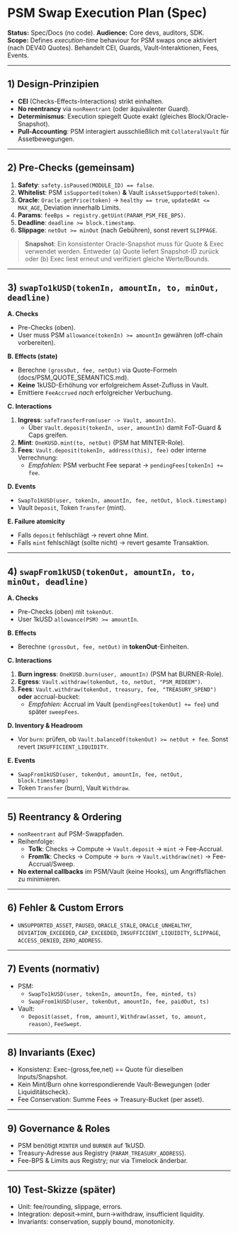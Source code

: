 # PSM Swap Execution Plan (Spec)

**Status:** Spec/Docs (no code). **Audience:** Core devs, auditors, SDK.  
**Scope:** Defines *execution-time* behaviour for PSM swaps once aktiviert (nach DEV40 Quotes). Behandelt CEI, Guards, Vault-Interaktionen, Fees, Events.

---

## 1) Design-Prinzipien
- **CEI** (Checks-Effects-Interactions) strikt einhalten.
- **No reentrancy** via `nonReentrant` (oder äquivalenter Guard).
- **Determinismus**: Execution spiegelt Quote exakt (gleiches Block/Oracle-Snapshot).
- **Pull-Accounting**: PSM interagiert ausschließlich mit `CollateralVault` für Assetbewegungen.

---

## 2) Pre-Checks (gemeinsam)
1. **Safety**: `safety.isPaused(MODULE_ID) == false`.
2. **Whitelist**: PSM `isSupported(token)` **&** Vault `isAssetSupported(token)`.
3. **Oracle**: `Oracle.getPrice(token)` → `healthy == true`, `updatedAt <= MAX_AGE`, Deviation innerhalb Limits.
4. **Params**: `feeBps = registry.getUint(PARAM_PSM_FEE_BPS)`.
5. **Deadline**: `deadline >= block.timestamp`.
6. **Slippage**: `netOut >= minOut` (nach Gebühren), sonst revert `SLIPPAGE`.

> **Snapshot**: Ein konsistenter Oracle-Snapshot muss für Quote & Exec verwendet werden. Entweder (a) Quote liefert Snapshot-ID zurück oder (b) Exec liest erneut und verifiziert gleiche Werte/Bounds.

---

## 3) `swapTo1kUSD(tokenIn, amountIn, to, minOut, deadline)`
**A. Checks**
- Pre-Checks (oben).
- User muss PSM `allowance(tokenIn) >= amountIn` gewähren (off-chain vorbereiten).

**B. Effects (state)**
- Berechne `(grossOut, fee, netOut)` via Quote-Formeln (docs/PSM_QUOTE_SEMANTICS.md).
- **Keine** 1kUSD-Erhöhung vor erfolgreichem Asset-Zufluss in Vault.
- Emittiere `FeeAccrued` *nach* erfolgreicher Verbuchung.

**C. Interactions**
1. **Ingress**: `safeTransferFrom(user -> Vault, amountIn)`.  
   - Über `Vault.deposit(tokenIn, user, amountIn)` damit FoT-Guard & Caps greifen.
2. **Mint**: `OneKUSD.mint(to, netOut)` (PSM hat MINTER-Role).
3. **Fees**: `Vault.deposit(tokenIn, address(this), fee)` oder interne Verrechnung:
   - *Empfohlen:* PSM verbucht Fee separat → `pendingFees[tokenIn] += fee`.

**D. Events**
- `SwapTo1kUSD(user, tokenIn, amountIn, fee, netOut, block.timestamp)`
- Vault `Deposit`, Token `Transfer` (mint).

**E. Failure atomicity**
- Falls `deposit` fehlschlägt → revert ohne Mint.
- Falls `mint` fehlschlägt (sollte nicht) → revert gesamte Transaktion.

---

## 4) `swapFrom1kUSD(tokenOut, amountIn, to, minOut, deadline)`
**A. Checks**
- Pre-Checks (oben) mit `tokenOut`.
- User 1kUSD `allowance(PSM) >= amountIn`.

**B. Effects**
- Berechne `(grossOut, fee, netOut)` in **tokenOut**-Einheiten.

**C. Interactions**
1. **Burn ingress**: `OneKUSD.burn(user, amountIn)` (PSM hat BURNER-Role).
2. **Egress**: `Vault.withdraw(tokenOut, to, netOut, "PSM_REDEEM")`.
3. **Fees**: `Vault.withdraw(tokenOut, treasury, fee, "TREASURY_SPEND")` **oder** accrual-bucket:
   - *Empfohlen:* Accrual im Vault (`pendingFees[tokenOut] += fee`) und später `sweepFees`.

**D. Inventory & Headroom**
- Vor `burn`: prüfen, ob `Vault.balanceOf(tokenOut) >= netOut + fee`. Sonst revert `INSUFFICIENT_LIQUIDITY`.

**E. Events**
- `SwapFrom1kUSD(user, tokenOut, amountIn, fee, netOut, block.timestamp)`
- Token `Transfer` (burn), Vault `Withdraw`.

---

## 5) Reentrancy & Ordering
- `nonReentrant` auf PSM-Swappfaden.
- Reihenfolge:
  - **To1k**: Checks → Compute → `Vault.deposit` → `mint` → Fee-Accrual.
  - **From1k**: Checks → Compute → `burn` → `Vault.withdraw(net)` → Fee-Accrual/Sweep.
- **No external callbacks** im PSM/Vault (keine Hooks), um Angriffsflächen zu minimieren.

---

## 6) Fehler & Custom Errors
- `UNSUPPORTED_ASSET`, `PAUSED`, `ORACLE_STALE`, `ORACLE_UNHEALTHY`, `DEVIATION_EXCEEDED`,
  `CAP_EXCEEDED`, `INSUFFICIENT_LIQUIDITY`, `SLIPPAGE`, `ACCESS_DENIED`, `ZERO_ADDRESS`.

---

## 7) Events (normativ)
- PSM:
  - `SwapTo1kUSD(user, tokenIn, amountIn, fee, minted, ts)`
  - `SwapFrom1kUSD(user, tokenOut, amountIn, fee, paidOut, ts)`
- Vault:
  - `Deposit(asset, from, amount)`, `Withdraw(asset, to, amount, reason)`, `FeeSwept`.

---

## 8) Invariants (Exec)
- Konsistenz: Exec-(gross,fee,net) == Quote für dieselben Inputs/Snapshot.
- Kein Mint/Burn ohne korrespondierende Vault-Bewegungen (oder Liquiditätscheck).
- Fee Conservation: Summe Fees → Treasury-Bucket (per asset).

---

## 9) Governance & Roles
- PSM benötigt `MINTER` und `BURNER` auf 1kUSD.
- Treasury-Adresse aus Registry (`PARAM_TREASURY_ADDRESS`).
- Fee-BPS & Limits aus Registry; nur via Timelock änderbar.

---

## 10) Test-Skizze (später)
- Unit: fee/rounding, slippage, errors.
- Integration: deposit→mint, burn→withdraw, insufficient liquidity.
- Invariants: conservation, supply bound, monotonicity.


